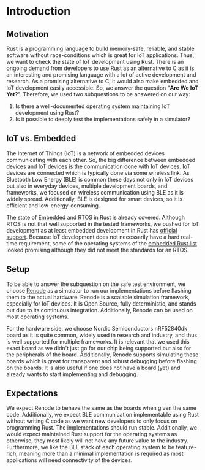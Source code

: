 # Introduction

## Motivation
Rust is a programming language to build memory-safe, reliable, and stable software without race-conditions which is great for IoT applications. Thus, we want to check the state of IoT development using Rust. There is an ongoing demand from developers to use Rust as an alternative to C as it is an interesting and promising language with a lot of active development and research. As a promising alternative to C, it would also make embedded and IoT development easily accessible. So, we answer the question "**Are We IoT Yet?**". Therefore, we used two subquestions to be answered on our way:
1. Is there a well-documented operating system maintaining IoT development using Rust?
2. Is it possible to deeply test the implementations safely in a simulator?

## IoT vs. Embedded

The Internet of Things (IoT) is a network of embedded devices communicating with each other. So, the big difference between embedded devices and IoT devices is the communication done with IoT devices. IoT devices are connected which is typically done via some wireless link. As Bluetooth Low Energy (BLE) is common these days not only in IoT devices but also in everyday devices, multiple development boards, and frameworks, we focused on wireless communication using BLE as it is widely spread. Additionally, BLE is designed for smart devices, so it is efficient and low-energy-consuming.  

The state of [Embedded](https://www.rust-lang.org/what/embedded) and [RTOS](https://arewertosyet.com) in Rust is already covered. Although RTOS is not that well supported in the tested frameworks, we pushed for IoT development as at least embedded development in Rust has [official support](https://github.com/rust-embedded/wg). Because IoT development does not necessarily have a hard real-time requirement, some of the operating systems of the [embedded Rust list](https://github.com/rust-embedded/awesome-embedded-rust) looked promising although they did not meet the standards for an RTOS.

## Setup
To be able to answer the subquestion on the safe test environment, we choose [Renode](introduction/renode.md) as a simulator to run our implementations before flashing them to the actual hardware. Renode is a scalable simulation framework, especially for IoT devices. It is Open Source, fully deterministic, and stands out due to its continuous integration. Additionally, Renode can be used on most operating systems.

For the hardware side, we choose Nordic Semiconductors nRF52840dk board as it is quite common, widely used in research and industry, and thus is well supported for multiple frameworks. It is relevant that we used this exact board as we didn't just go for our chip being supported but also for the peripherals of the board. Additionally, Renode supports simulating these boards which is great for transparent and robust debugging before flashing on the boards. It is also useful if one does not have a board (yet) and already wants to start implementing and debugging.

## Expectations
We expect Renode to behave the same as the boards when given the same code. Additionally, we expect BLE communication implementable using Rust without writing C code as we want new developers to only focus on programming Rust. The implementations should run stable. Additionally, we would expect maintained Rust support for the operating systems as otherwise, they most likely will not have any future value to the industry. Furthermore, we like the BLE stack of each operating system to be feature-rich, meaning more than a minimal implementation is required as most applications will need connectivity of the devices.